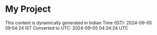 # My Project

This content is dynamically generated in Indian Time (IST): 2024-09-05 09:54:24 IST
Converted to UTC: 2024-09-05 04:24:24 UTC
